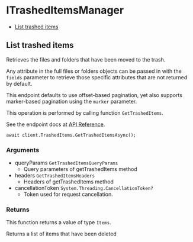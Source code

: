 # ITrashedItemsManager


- [List trashed items](#list-trashed-items)

## List trashed items

Retrieves the files and folders that have been moved
to the trash.

Any attribute in the full files or folders objects can be passed
in with the `fields` parameter to retrieve those specific
attributes that are not returned by default.

This endpoint defaults to use offset-based pagination, yet also supports
marker-based pagination using the `marker` parameter.

This operation is performed by calling function `GetTrashedItems`.

See the endpoint docs at
[API Reference](https://developer.box.com/reference/get-folders-trash-items/).

<!-- sample get_folders_trash_items -->
```
await client.TrashedItems.GetTrashedItemsAsync();
```

### Arguments

- queryParams `GetTrashedItemsQueryParams`
  - Query parameters of getTrashedItems method
- headers `GetTrashedItemsHeaders`
  - Headers of getTrashedItems method
- cancellationToken `System.Threading.CancellationToken?`
  - Token used for request cancellation.


### Returns

This function returns a value of type `Items`.

Returns a list of items that have been deleted


